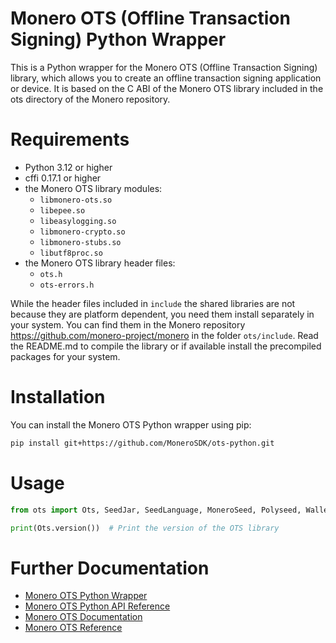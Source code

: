 # Monero OTS (Offline Transaction Signing) Python Wrapper

This is a Python wrapper for the Monero OTS (Offline Transaction Signing) library, which allows you to create an offline transaction signing application or device. It is based on the C ABI of the Monero OTS library included in the ots directory of the Monero repository.

# Requirements
- Python 3.12 or higher
- cffi 0.17.1 or higher
- the Monero OTS library modules:
    - `libmonero-ots.so`
    - `libepee.so`
    - `libeasylogging.so`
    - `libmonero-crypto.so`
    - `libmonero-stubs.so`
    - `libutf8proc.so`
- the Monero OTS library header files:
    - `ots.h`
    - `ots-errors.h`

While the header files included in `include` the shared libraries are not because they are platform dependent,
you need them install separately in your system. You can find them in the Monero repository
https://github.com/monero-project/monero in the folder `ots/include`. Read the README.md to compile the library
or if available install the precompiled packages for your system.

# Installation
You can install the Monero OTS Python wrapper using pip:

```bash
pip install git+https://github.com/MoneroSDK/ots-python.git
```

# Usage
```python
from ots import Ots, SeedJar, SeedLanguage, MoneroSeed, Polyseed, Wallet

print(Ots.version())  # Print the version of the OTS library
```

# Further Documentation
- [Monero OTS Python Wrapper](https://docs.getmonero.org/sdk/ots/python)
- [Monero OTS Python API Reference](https://docs.getmonero.org/sdk/ots/python/reference)
- [Monero OTS Documentation](https://docs.getmonero.org/sdk/ots)
- [Monero OTS Reference](https://docs.getmonero.org/sdk/ots/reference)
